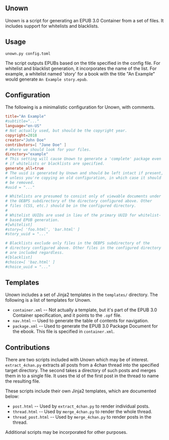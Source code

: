 Unown
-----
Unown is a script for generating an EPUB 3.0 Container from a set of
files. It includes support for whitelists and blacklists.

Usage
-----
`unown.py config.toml`

The script outputs EPUBs based on the title specified in the config
file. For whitelist and blacklist generation, it incorporates the name
of the list. For example, a whitelist named 'story' for a book with the
title "An Example" would generate `An Example story.epub`.

Configuration
-------------
The following is a minimalistic configuration for Unown, with comments.

```toml
title="An Example"
#subtitle="..."
language="en-US"
# Not actually used, but should be the copyright year.
copyright=2018
creator="John Doe"
contributors=[ "Jane Doe" ]
# Where we should look for your files.
directory="example"
# This setting will cause Unown to generate a 'complete' package even
# if whitelists or blacklists are specified.
generate_all=true
# The uuid is generated by Unown and should be left intact if present,
# unless you're copying an old configuration, in which case it should
# be removed. 
#uuid = "..."

# Whitelists are presumed to consist only of viewable documents under
# the OEBPS subdirectory of the directory configured above. Other
# files (CSS, etc.) should be in the configured directory.
#
# Whitelist UUIDs are used in lieu of the primary UUID for whitelist-
# based EPUB generation.
#[whitelist]
#story=[ 'foo.html', 'bar.html' ]
#story_uuid = "..."

# Blacklists exclude only files in the OEBPS subdirectory of the
# directory configured above. Other files in the configured directory
# are included regardless.
#[blacklist]
#choice=[ 'baz.html' ]
#choice_uuid = "..."
```

Templates
---------
Unown includes a set of Jinja2 templates in the `templates/` directory.
The following is a list of templates for Unown.

* `container.xml` -- Not actually a template, but it's part of the EPUB
  3.0 Container specification, and it points to the `.opf` file.
* `nav.html` -- Used to generate the table of contents for navigation.
* `package.xml` -- Used to generate the EPUB 3.0 Package Document for
  the ebook. This file is specified in `container.xml`.

Contributions
-------------
There are two scripts included with Unown which may be of interest.
`extract_4chan.py` extracts all posts from a 4chan thread into the
specified target directory. The second takes a directory of such posts
and merges them in to a single file. It uses the id of the first post
in the thread to name the resulting file.

These scripts include their own Jinja2 templates, which are documented
below:

* `post.html` -- Used by `extract_4chan.py` to render individual posts.
* `thread.html` -- Used by `merge_4chan.py` to render the whole thread.
* `thread_post.html` -- Used by `merge_4chan.py` to render posts in the
  thread.

Additional scripts may be incorporated for other purposes.
